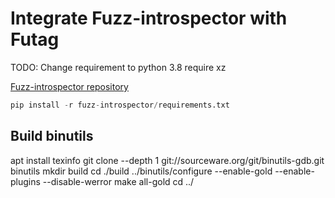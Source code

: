 # Integrate Fuzz-introspector with Futag

TODO: Change requirement to python 3.8
require xz

[Fuzz-introspector repository](https://github.com/ossf/fuzz-introspector)
```python
pip install -r fuzz-introspector/requirements.txt
```

## Build binutils
apt install texinfo
git clone --depth 1 git://sourceware.org/git/binutils-gdb.git binutils
mkdir build
cd ./build
../binutils/configure --enable-gold --enable-plugins --disable-werror
make all-gold
cd ../

